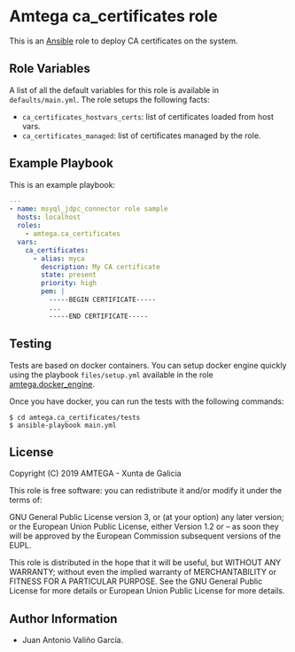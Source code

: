 # Amtega ca_certificates role

This is an [Ansible](http://www.ansible.com) role to deploy CA certificates on the system.

## Role Variables

A list of all the default variables for this role is available in `defaults/main.yml`. The role setups the following facts:

- `ca_certificates_hostvars_certs`: list of certificates loaded from host vars.
- `ca_certificates_managed`: list of certificates managed by the role.

## Example Playbook

This is an example playbook:

``` yaml
---
- name: msyql_jdpc_connector role sample
  hosts: localhost
  roles:  
    - amtega.ca_certificates
  vars:
    ca_certificates:
      - alias: myca    
        description: My CA certificate     
        state: present                     
        priority: high                     
        pem: |                             
          -----BEGIN CERTIFICATE-----
          ...
          -----END CERTIFICATE-----
```

## Testing

Tests are based on docker containers. You can setup docker engine quickly using the playbook `files/setup.yml` available in the role [amtega.docker_engine](https://galaxy.ansible.com/amtega/docker_engine).

Once you have docker, you can run the tests with the following commands:

```shell
$ cd amtega.ca_certificates/tests
$ ansible-playbook main.yml
```

## License

Copyright (C) 2019 AMTEGA - Xunta de Galicia

This role is free software: you can redistribute it and/or modify it under the terms of:

GNU General Public License version 3, or (at your option) any later version; or the European Union Public License, either Version 1.2 or – as soon they will be approved by the European Commission ­subsequent versions of the EUPL.

This role is distributed in the hope that it will be useful, but WITHOUT ANY WARRANTY; without even the implied warranty of MERCHANTABILITY or FITNESS FOR A PARTICULAR PURPOSE.  See the GNU General Public License for more details or European Union Public License for more details.

## Author Information

- Juan Antonio Valiño García.

